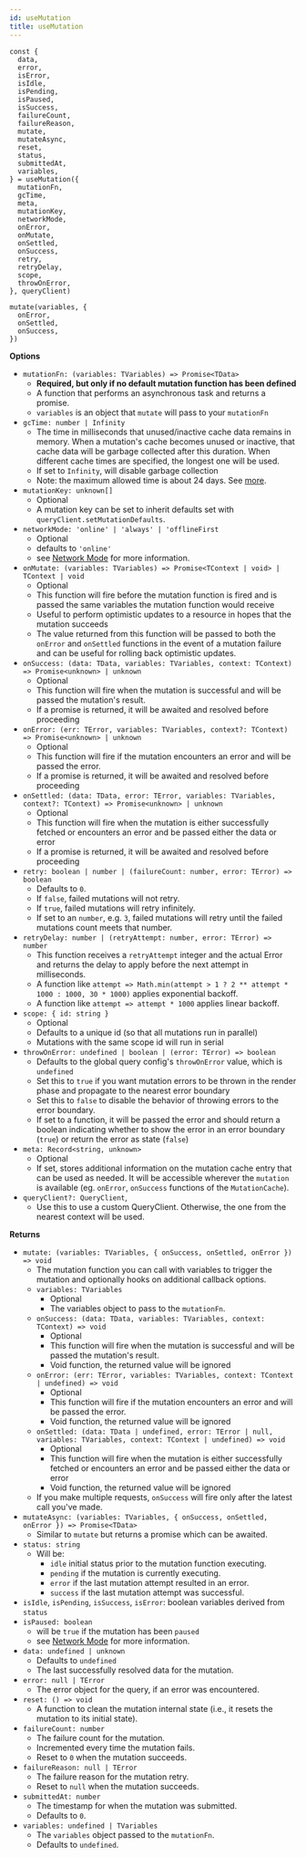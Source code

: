 ```yaml
---
id: useMutation
title: useMutation
---
```


```tsx
const {
  data,
  error,
  isError,
  isIdle,
  isPending,
  isPaused,
  isSuccess,
  failureCount,
  failureReason,
  mutate,
  mutateAsync,
  reset,
  status,
  submittedAt,
  variables,
} = useMutation({
  mutationFn,
  gcTime,
  meta,
  mutationKey,
  networkMode,
  onError,
  onMutate,
  onSettled,
  onSuccess,
  retry,
  retryDelay,
  scope,
  throwOnError,
}, queryClient)

mutate(variables, {
  onError,
  onSettled,
  onSuccess,
})
```

**Options**

- `mutationFn: (variables: TVariables) => Promise<TData>`
  - **Required, but only if no default mutation function has been defined**
  - A function that performs an asynchronous task and returns a promise.
  - `variables` is an object that `mutate` will pass to your `mutationFn`
- `gcTime: number | Infinity`
  - The time in milliseconds that unused/inactive cache data remains in memory. When a mutation's cache becomes unused or inactive, that cache data will be garbage collected after this duration. When different cache times are specified, the longest one will be used.
  - If set to `Infinity`, will disable garbage collection
  - Note: the maximum allowed time is about 24 days. See [more](https://developer.mozilla.org/en-US/docs/Web/API/setTimeout#maximum_delay_value).
- `mutationKey: unknown[]`
  - Optional
  - A mutation key can be set to inherit defaults set with `queryClient.setMutationDefaults`.
- `networkMode: 'online' | 'always' | 'offlineFirst`
  - Optional
  - defaults to `'online'`
  - see [Network Mode](../../guides/network-mode) for more information.
- `onMutate: (variables: TVariables) => Promise<TContext | void> | TContext | void`
  - Optional
  - This function will fire before the mutation function is fired and is passed the same variables the mutation function would receive
  - Useful to perform optimistic updates to a resource in hopes that the mutation succeeds
  - The value returned from this function will be passed to both the `onError` and `onSettled` functions in the event of a mutation failure and can be useful for rolling back optimistic updates.
- `onSuccess: (data: TData, variables: TVariables, context: TContext) => Promise<unknown> | unknown`
  - Optional
  - This function will fire when the mutation is successful and will be passed the mutation's result.
  - If a promise is returned, it will be awaited and resolved before proceeding
- `onError: (err: TError, variables: TVariables, context?: TContext) => Promise<unknown> | unknown`
  - Optional
  - This function will fire if the mutation encounters an error and will be passed the error.
  - If a promise is returned, it will be awaited and resolved before proceeding
- `onSettled: (data: TData, error: TError, variables: TVariables, context?: TContext) => Promise<unknown> | unknown`
  - Optional
  - This function will fire when the mutation is either successfully fetched or encounters an error and be passed either the data or error
  - If a promise is returned, it will be awaited and resolved before proceeding
- `retry: boolean | number | (failureCount: number, error: TError) => boolean`
  - Defaults to `0`.
  - If `false`, failed mutations will not retry.
  - If `true`, failed mutations will retry infinitely.
  - If set to an `number`, e.g. `3`, failed mutations will retry until the failed mutations count meets that number.
- `retryDelay: number | (retryAttempt: number, error: TError) => number`
  - This function receives a `retryAttempt` integer and the actual Error and returns the delay to apply before the next attempt in milliseconds.
  - A function like `attempt => Math.min(attempt > 1 ? 2 ** attempt * 1000 : 1000, 30 * 1000)` applies exponential backoff.
  - A function like `attempt => attempt * 1000` applies linear backoff.
- `scope: { id: string }`
  - Optional
  - Defaults to a unique id (so that all mutations run in parallel)
  - Mutations with the same scope id will run in serial
- `throwOnError: undefined | boolean | (error: TError) => boolean`
  - Defaults to the global query config's `throwOnError` value, which is `undefined`
  - Set this to `true` if you want mutation errors to be thrown in the render phase and propagate to the nearest error boundary
  - Set this to `false` to disable the behavior of throwing errors to the error boundary.
  - If set to a function, it will be passed the error and should return a boolean indicating whether to show the error in an error boundary (`true`) or return the error as state (`false`)
- `meta: Record<string, unknown>`
  - Optional
  - If set, stores additional information on the mutation cache entry that can be used as needed. It will be accessible wherever the `mutation` is available (eg. `onError`, `onSuccess` functions of the `MutationCache`).
- `queryClient?: QueryClient`,
  - Use this to use a custom QueryClient. Otherwise, the one from the nearest context will be used.

**Returns**

- `mutate: (variables: TVariables, { onSuccess, onSettled, onError }) => void`
  - The mutation function you can call with variables to trigger the mutation and optionally hooks on additional callback options.
  - `variables: TVariables`
    - Optional
    - The variables object to pass to the `mutationFn`.
  - `onSuccess: (data: TData, variables: TVariables, context: TContext) => void`
    - Optional
    - This function will fire when the mutation is successful and will be passed the mutation's result.
    - Void function, the returned value will be ignored
  - `onError: (err: TError, variables: TVariables, context: TContext | undefined) => void`
    - Optional
    - This function will fire if the mutation encounters an error and will be passed the error.
    - Void function, the returned value will be ignored
  - `onSettled: (data: TData | undefined, error: TError | null, variables: TVariables, context: TContext | undefined) => void`
    - Optional
    - This function will fire when the mutation is either successfully fetched or encounters an error and be passed either the data or error
    - Void function, the returned value will be ignored
  - If you make multiple requests, `onSuccess` will fire only after the latest call you've made.
- `mutateAsync: (variables: TVariables, { onSuccess, onSettled, onError }) => Promise<TData>`
  - Similar to `mutate` but returns a promise which can be awaited.
- `status: string`
  - Will be:
    - `idle` initial status prior to the mutation function executing.
    - `pending` if the mutation is currently executing.
    - `error` if the last mutation attempt resulted in an error.
    - `success` if the last mutation attempt was successful.
- `isIdle`, `isPending`, `isSuccess`, `isError`: boolean variables derived from `status`
- `isPaused: boolean`
  - will be `true` if the mutation has been `paused`
  - see [Network Mode](../../guides/network-mode) for more information.
- `data: undefined | unknown`
  - Defaults to `undefined`
  - The last successfully resolved data for the mutation.
- `error: null | TError`
  - The error object for the query, if an error was encountered.
- `reset: () => void`
  - A function to clean the mutation internal state (i.e., it resets the mutation to its initial state).
- `failureCount: number`
  - The failure count for the mutation.
  - Incremented every time the mutation fails.
  - Reset to `0` when the mutation succeeds.
- `failureReason: null | TError`
  - The failure reason for the mutation retry.
  - Reset to `null` when the mutation succeeds.
- `submittedAt: number`
  - The timestamp for when the mutation was submitted.
  - Defaults to `0`.
- `variables: undefined | TVariables`
  - The `variables` object passed to the `mutationFn`.
  - Defaults to `undefined`.

